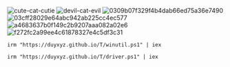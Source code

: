 
![cute-cat-cutie](https://github.com/user-attachments/assets/a8d18c6e-aaa2-4bae-8d8b-d6113fea0ad9)   ![devil-cat-evil](https://github.com/user-attachments/assets/81d46b4e-16cd-490a-a80f-7083170fbc06)   ![0309b07f329f4b4dab66ed75a36e7490](https://github.com/user-attachments/assets/7805ecd1-eb5a-45dd-b736-4f1ac0ee0c6c) ![03cff28029e64abc942ab225cc4ec577](https://github.com/user-attachments/assets/ee2a6b48-817e-45d5-8a3d-e68d589f152a) ![a4683637b0f149c2b9207aaa082a02e6](https://github.com/user-attachments/assets/1f460356-bef1-4157-9656-24b8d73d7fa7) ![f272fc2a99ee4c61878327e4c5df3c31](https://github.com/user-attachments/assets/15e95f6e-7bf4-472c-be66-c4aa4183ea7c)




```
irm "https://duyxyz.github.io/T/winutil.ps1" | iex
```
```
irm "https://duyxyz.github.io/T/driver.ps1" | iex
```
